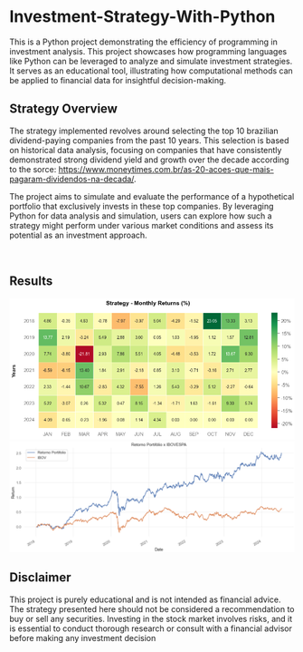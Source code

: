 # Investment-Strategy-With-Python

<p>This is a Python project demonstrating the efficiency of programming in investment analysis. This project showcases how programming languages like Python can be leveraged to analyze and simulate investment strategies. It serves as an educational tool, illustrating how computational methods can be applied to financial data for insightful decision-making.

<h2>Strategy Overview</h2>

The strategy implemented revolves around selecting the top 10 brazilian dividend-paying companies from the past 10 years. This selection is based on historical data analysis, focusing on companies that have consistently demonstrated strong dividend yield and growth over the decade according to the sorce: https://www.moneytimes.com.br/as-20-acoes-que-mais-pagaram-dividendos-na-decada/. 

The project aims to simulate and evaluate the performance of a hypothetical portfolio that exclusively invests in these top companies. By leveraging Python for data analysis and simulation, users can explore how such a strategy might perform under various market conditions and assess its potential as an investment approach.

</p><br>

<h2>Results</h2>

<img src="Resultado-Mes.png">
<br>
<img src="Comparacao-Retorno.png">

<h2>Disclaimer</h2>
This project is purely educational and is not intended as financial advice. The strategy presented here should not be considered a recommendation to buy or sell any securities. Investing in the stock market involves risks, and it is essential to conduct thorough research or consult with a financial advisor before making any investment decision
